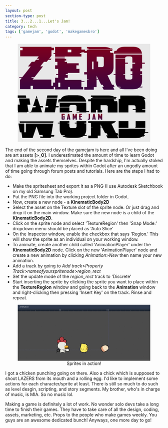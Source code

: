 ```yaml
---
layout: post
section-type: post
title: 3...2...1...Let's Jam!
category: tech
tags: ['gamejam', 'godot', 'makegamesbro']
---
```


<figure>
	<img src="/img/2019-07-13/gamejam_zerowords.png">
</figure>

The end of the second day of the gamejam is here and all I've been doing are art assets <b>[>_O]</b>. I underestimated the amount of time to learn Godot and making the assets themselves. Despite the hardship, I'm actually stoked that I am able to animate my sprites within Godot after an ungodly amount of time going through forum posts and tutorials. Here are the steps I had to do:

<ul>
  <li>Make the spritesheet and export it as a PNG (I use Autodesk Sketchbook on my old Samsung Tab Pro).</li>
  <li>Put the PNG file into the working project folder in Godot.</li>
  <li>Now, create a new node - a <b>KinematicBody2D</b> </li>
  <li>Select the asset on the Texture slot of the sprite node. Or just drag and drop it on the main window. Make sure the new node is a child of the <b>KinematicBody2D</b>.</li>
  <li>Click on the sprite node and select 'TextureRegion' then 'Snap Mode:' dropdown menu should be placed as 'Auto Slice'</li>
  <li>On the Inspector window, enable the checkbox that says 'Region.' This will show the sprite as an individual on your working window.</li>
  <li>To animate, create another child called 'AnimationPlayer' under the <b>KinematicBody2D</b> node. Click on the new 'AnimationPlayer' node and create a new animation by clicking <i>Animation</i>><i>New</i>  then name your new animation.</li>
  <li>Add a track by going to <i>Add track</i>><i>Property Track</i>><i>nameofyourspritenode</i>><i>region_rect</i></li> 
  <li>Set the update mode of the <i>region_rect</i> track to 'Discrete'</li>
    <li>Start inserting the sprite by clicking the sprite you want to place within the <b>TextureRegion</b> window and going back to the <b>Animation</b> window and right-clicking then pressing 'Insert Key' on the track. Rinse and repeat.</li>
</ul>

<p><figure>
    <img align="center" src="/img/2019-07-13/sprites.gif">
    <figcaption align="center">Sprites in action!</figcaption>
</figure></p>

I got a chicken punching going on there. Also a chick which is supposed to shoot LAZERS from its mouth and a rolling egg. I'd like to implement some actions for each character/sprite at least. There is still so much to do such as level desgin, scripting, and story segments. My brother, who's in charge of music, is MIA. So no music lol. 

Making a game is definitely a lot of work. No wonder solo devs take a long time to finish their games. They have to take care of all the design, coding, assets, marketing, etc. Props to the people who make games weekly. You guys are an awesome dedicated bunch! Anyways, one more day to go!

